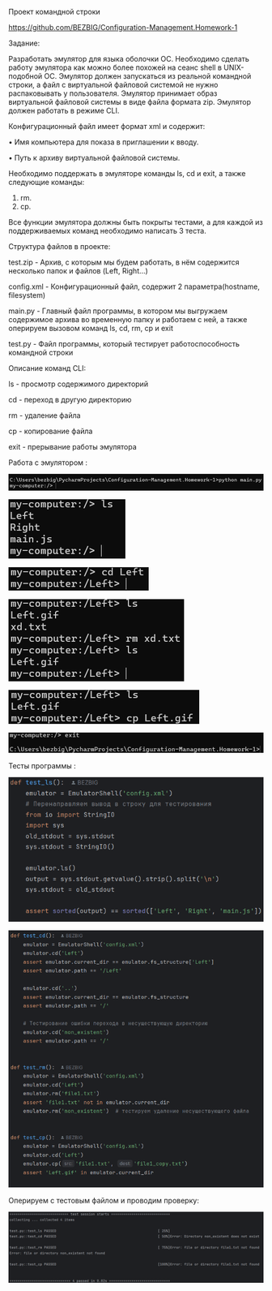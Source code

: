 Проект командной строки

https://github.com/BEZBIG/Configuration-Management.Homework-1

Задание:

Разработать эмулятор для языка оболочки ОС. Необходимо сделать работу
эмулятора как можно более похожей на сеанс shell в UNIX-подобной ОС.
Эмулятор должен запускаться из реальной командной строки, а файл с
виртуальной файловой системой не нужно распаковывать у пользователя.
Эмулятор принимает образ виртуальной файловой системы в виде файла формата
zip. Эмулятор должен работать в режиме CLI.

Конфигурационный файл имеет формат xml и содержит:

• Имя компьютера для показа в приглашении к вводу.

• Путь к архиву виртуальной файловой системы.

Необходимо поддержать в эмуляторе команды ls, cd и exit, а также
следующие команды:

1. rm.
2. cp.

Все функции эмулятора должны быть покрыты тестами, а для каждой из
поддерживаемых команд необходимо написать 3 теста.

Структура файлов в проекте:

test.zip - Архив, с которым мы будем работать, в нём содержится несколько папок и файлов (Left, Right...)

config.xml - Конфигурационный файл, содержит 2 параметра(hostname, filesystem)

main.py - Главный файл программы, в котором мы выгружаем содержимое архива во временную папку и работаем с ней, а также оперируем вызовом команд ls, cd, rm, cp и exit

test.py - Файл программы, который тестирует работоспособность командной строки

Описание команд CLI:

ls - просмотр содержимого директорий

cd - переход в другую директорию

rm - удаление файла

cp - копирование файла

exit - прерывание работы эмулятора

Работа с эмулятором : 

![Image alt1](https://github.com/BEZBIG/Configuration-Management.Homework-1/blob/master/pictures/1.png)

![Image alt2](https://github.com/BEZBIG/Configuration-Management.Homework-1/blob/master/pictures/2.png)

![Image alt3](https://github.com/BEZBIG/Configuration-Management.Homework-1/blob/master/pictures/3.png)

![Image alt4](https://github.com/BEZBIG/Configuration-Management.Homework-1/blob/master/pictures/4.png)

![Image alt5](https://github.com/BEZBIG/Configuration-Management.Homework-1/blob/master/pictures/5.png)

![Image alt6](https://github.com/BEZBIG/Configuration-Management.Homework-1/blob/master/pictures/6.png)


Тесты программы :

![Image alt7](https://github.com/BEZBIG/Configuration-Management.Homework-1/blob/master/pictures/7.png)

![Image alt8](https://github.com/BEZBIG/Configuration-Management.Homework-1/blob/master/pictures/8.png)

Оперируем с тестовым файлом и проводим проверку:

![Image alt9](https://github.com/BEZBIG/Configuration-Management.Homework-1/blob/master/pictures/9.png)

